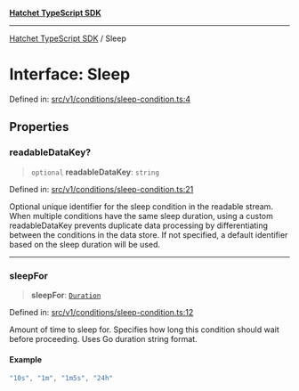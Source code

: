 [**Hatchet TypeScript SDK**](../README.md)

***

[Hatchet TypeScript SDK](../README.md) / Sleep

# Interface: Sleep

Defined in: [src/v1/conditions/sleep-condition.ts:4](https://github.com/hatchet-dev/hatchet/blob/0288a24f2e9f14787135b399bd47182f4d1260d9/sdks/typescript/src/v1/conditions/sleep-condition.ts#L4)

## Properties

### readableDataKey?

> `optional` **readableDataKey**: `string`

Defined in: [src/v1/conditions/sleep-condition.ts:21](https://github.com/hatchet-dev/hatchet/blob/0288a24f2e9f14787135b399bd47182f4d1260d9/sdks/typescript/src/v1/conditions/sleep-condition.ts#L21)

Optional unique identifier for the sleep condition in the readable stream.
When multiple conditions have the same sleep duration,
using a custom readableDataKey prevents duplicate data processing
by differentiating between the conditions in the data store.
If not specified, a default identifier based on the sleep duration will be used.

***

### sleepFor

> **sleepFor**: [`Duration`](../type-aliases/Duration.md)

Defined in: [src/v1/conditions/sleep-condition.ts:12](https://github.com/hatchet-dev/hatchet/blob/0288a24f2e9f14787135b399bd47182f4d1260d9/sdks/typescript/src/v1/conditions/sleep-condition.ts#L12)

Amount of time to sleep for.
Specifies how long this condition should wait before proceeding.
Uses Go duration string format.

#### Example

```ts
"10s", "1m", "1m5s", "24h"
```
